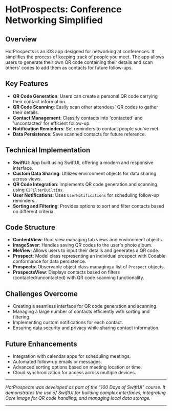 # HotProspects: Conference Networking Simplified

## Overview
HotProspects is an iOS app designed for networking at conferences. It simplifies the process of keeping track of people you meet. The app allows users to generate their own QR code containing their details and scan others' codes to add them as contacts for future follow-ups.

## Key Features
- **QR Code Generation**: Users can create a personal QR code carrying their contact information.
- **QR Code Scanning**: Easily scan other attendees' QR codes to gather their details.
- **Contact Management**: Classify contacts into 'contacted' and 'uncontacted' for efficient follow-up.
- **Notification Reminders**: Set reminders to contact people you've met.
- **Data Persistence**: Save scanned contacts for future reference.

## Technical Implementation
- **SwiftUI**: App built using SwiftUI, offering a modern and responsive interface.
- **Custom Data Sharing**: Utilizes environment objects for data sharing across views.
- **QR Code Integration**: Implements QR code generation and scanning using `CIFilterBuiltins`.
- **User Notifications**: Uses `UserNotifications` for scheduling follow-up reminders.
- **Sorting and Filtering**: Provides options to sort and filter contacts based on different criteria.

## Code Structure
- **ContentView**: Root view managing tab views and environment objects.
- **ImageSaver**: Handles saving QR codes to the user's photo album.
- **MeView**: Allows users to input their details and generates a QR code.
- **Prospect**: Model class representing an individual prospect with Codable conformance for data persistence.
- **Prospects**: Observable object class managing a list of `Prospect` objects.
- **ProspectsView**: Displays contacts based on filters (contacted/uncontacted) with QR code scanning functionality.

## Challenges Overcome
- Creating a seamless interface for QR code generation and scanning.
- Managing a large number of contacts efficiently with sorting and filtering.
- Implementing custom notifications for each contact.
- Ensuring data security and privacy while sharing contact information.

## Future Enhancements
- Integration with calendar apps for scheduling meetings.
- Automated follow-up emails or messages.
- Advanced sorting options based on meeting location or time.
- Cloud synchronization for access across multiple devices.

---

*HotProspects was developed as part of the "100 Days of SwiftUI" course. It demonstrates the use of SwiftUI for building complex interfaces, integrating Core Image for QR code handling, and managing local data storage.*

---
